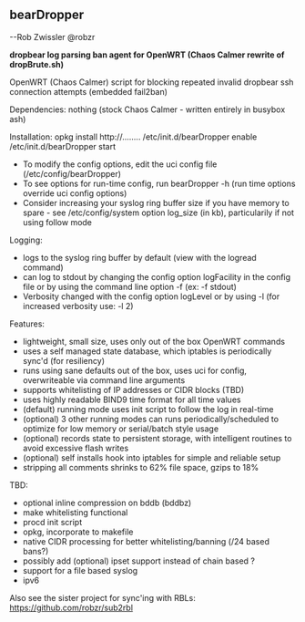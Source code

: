 ## bearDropper 
--Rob Zwissler @robzr

**dropbear log parsing ban agent for OpenWRT (Chaos Calmer rewrite of dropBrute.sh)**

OpenWRT (Chaos Calmer) script for blocking repeated invalid dropbear ssh connection attempts (embedded fail2ban)

Dependencies: nothing (stock Chaos Calmer - written entirely in busybox ash)

Installation:
	opkg install http://........
	/etc/init.d/bearDropper enable
	/etc/init.d/bearDropper start
  - To modify the config options, edit the uci config file (/etc/config/bearDropper)
  - To see options for run-time config, run bearDropper -h (run time options override uci config options)
  - Consider increasing your syslog ring buffer size if you have memory to spare - see /etc/config/system option log_size (in kb), particularily if not using follow mode

Logging: 
  - logs to the syslog ring buffer by default (view with the logread command)
  - can log to stdout by changing the config option logFacility in the config file or by using the command line option -f (ex: -f stdout)
  - Verbosity changed with the config option logLevel or by using -l (for increased verbosity use: -l 2)

Features:
 - lightweight, small size, uses only out of the box OpenWRT commands
 - uses a self managed state database, which iptables is periodically sync'd (for resiliency)
 - runs using sane defaults out of the box, uses uci for config, overwriteable via command line arguments
 - supports whitelisting of IP addresses or CIDR blocks (TBD)
 - uses highly readable BIND9 time format for all time values
 - (default) running mode uses init script to follow the log in real-time
 - (optional) 3 other running modes can runs periodically/scheduled to optimize for low memory or serial/batch style usage
 - (optional) records state to persistent storage, with intelligent routines to avoid excessive flash writes
 - (optional) self installs hook into iptables for simple and reliable setup
 - stripping all comments shrinks to 62% file space, gzips to 18%

TBD:
 - optional inline compression on bddb (bddbz)
 - make whitelisting functional
 - procd init script
 - opkg, incorporate to makefile
 - native CIDR processing for better whitelisting/banning (/24 based bans?)
 - possibly add (optional) ipset support instead of chain based ?
 - support for a file based syslog
 - ipv6

Also see the sister project for sync'ing with RBLs: https://github.com/robzr/sub2rbl

